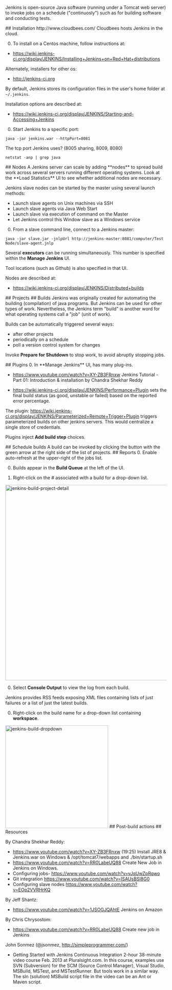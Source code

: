 Jenkins is open-source Java software (running under a Tomcat web server)
to invoke jobs on a schedule ("continuosly")
such as for building software and conducting tests.

<a id="Install">
## Installation</a>
http://www.cloudbees.com/
Cloudbees hosts Jenkins in the cloud.

0. To install on a Centos machine, follow instructions at:

 * https://wiki.jenkins-ci.org/display/JENKINS/Installing+Jenkins+on+Red+Hat+distributions

 Alternately, installers for other os:

 * <a target="_blank" href="http://jenkins-ci.org">http://jenkins-ci.org</a>

 By default, Jenkins stores its configuration files in the user's home folder at `~/.jenkins`.

 Installation options are described at:
 * https://wiki.jenkins-ci.org/display/JENKINS/Starting-and-Accessing+Jenkins

0. Start Jenkins to a specific port:

 ```
 java -jar jenkins.war --httpPort=8081
 ```

 The tcp port Jenkins uses? (8005 sharing, 8009, 8080) 

  ```
  netstat -anp | grep java
  ```

<a id="Nodes">
## Nodes</a>
 A Jenkins server can scale by adding **nodes** to spread build work across several servers running different operating systems.
 Look at the **Load Statistics** UI to see whether additional nodes are necessary.
 
 Jenkins slave nodes can be started by the master using several launch methods:

  * Launch slave agents on Unix machines via SSH
  * Launch slave agents via Java Web Start
  * Launch slave via execution of command on the Master
  * Let Jenkins control this Window slave as a Windows service

0. From a slave command line, connect to a Jenkins master:
 
 ```
 java -jar slave.jar -jnlpUrl http://jenkins-master:8081/computer/Test Node/slave-agent.jnlp
 ```

 Several **executors** can be running simultaneously.
 This number is specified within the **Manage Jenkins** UI.
 
 Tool locations (such as Github) is also specified in that UI.

 Nodes are described at:
 * https://wiki.jenkins-ci.org/display/JENKINS/Distributed+builds

<a id="Projects">
## Projects</a>



<a id="Builds">
## Builds</a>
Jenkins was originally created for automating the building (compilation) of java programs.
But Jenkins can be used for other types of work.
Nevertheless, the Jenkins term "build" is another word for what operating systems call a "job" (unit of work).

Builds can be automatically triggered several ways:

 * after other projects
 * periodically on a schedule
 * poll a version control system for changes

Invoke **Prepare for Shutdown** to stop work, to avoid abruptly stopping jobs.


<a id="Plugins">
## Plugins</a>
0. In **Manage Jenkins** UI, has many plug-ins.

  * https://www.youtube.com/watch?v=XY-ZB3FRnxw 
    Jenkins Tutorial - Part 01: Introduction & installation by Chandra Shekhar Reddy

  * https://wiki.jenkins-ci.org/display/JENKINS/Performance+Plugin
  sets the final build status (as good, unstable or failed) based on the reported error percentage. 


The plugin: <a target="_blank" href="https://wiki.jenkins-ci.org/display/JENKINS/Parameterized+Remote+Trigger+Plugin">
https://wiki.jenkins-ci.org/display/JENKINS/Parameterized+Remote+Trigger+Plugin</a>
triggers parameterized builds on other jenkins servers. 
This would centralize a single store of credentials.

 Plugins inject **Add build step** choices.

<a id="ScheduleBuild">
## Schedule builds</a>
A build can be invoked by clicking the button with the green arrow at the right side of the list of projects.

<a id="Reports">
## Reports</a>
0. Enable auto-refresh at the upper-right of the jobs list.

0. Builds appear in the **Build Queue** at the left of the UI.

0. Right-click on the # associated with a build for a drop-down list.

 <img width="611" alt="jenkins-build-project-detail" src="https://cloud.githubusercontent.com/assets/300046/11172332/02c5ca5a-8bc3-11e5-8d53-b4a0b57a22a8.png">

0. Select **Console Output** to view the log from each build.

 Jenkins provides RSS feeds exposing XML files containing lists of just failures or a list of just the latest builds.

0. Right-click on the build name for a drop-down list containing **workspace**.

 <img width="321" alt="jenkins-build-dropdown" src="https://cloud.githubusercontent.com/assets/300046/11172423/8cffff32-8bc4-11e5-9e3b-4c92b9f7b3a1.png">


<a id="Post-Build">
## Post-build actions</a>



<a id="Resources">
## Resources</a>

By Chandra Shekhar Reddy:
  * https://www.youtube.com/watch?v=XY-ZB3FRnxw (19:25) Install JRE8 & Jenkins.war on Windows & /opt/tomcat7/webapps
    and ./bin/startup.sh
  * https://www.youtube.com/watch?v=RR0LabeUQ88  Create New Job in Jenkins on Windows.
  * Configuring jobs- https://www.youtube.com/watch?v=vJqUwZpRqwo
  * Git integration https://www.youtube.com/watch?v=ISAUsBSI8G0
  * Configuring slave nodes https://www.youtube.com/watch?v=EOp2VVRHrKQ

By Jeff Shantz:
  * https://www.youtube.com/watch?v=1JSOGJQAhtE Jenkins on Amazon

By Chris Chrysostom:
 * https://www.youtube.com/watch?v=RR0LabeUQ88 Create new job in Jenkins

John Sonmez (@jsonmez, http://simpleprogrammer.com/)
 * Getting Started with Jenkins Continuous Integration 2-hour 38-minute video course Feb. 2013 at Pluralsight.com.
   In this course, examples use SVN (Subversion) for the SCM (Source Control Manager), Visual Studio, MSBuild, MSTest, and MSTestRunner.
  But tools work in a similar way.
 The sln (solution) MSBuild script file in the video can be an Ant or Maven script.
 

